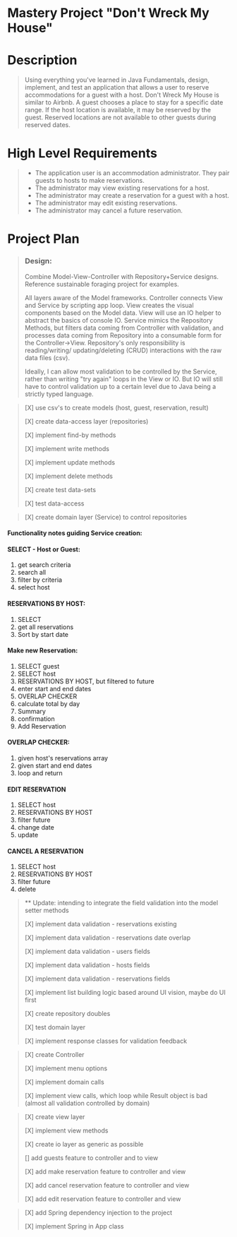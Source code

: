 # Mastery Project "Don't Wreck My House"

# Description
> Using everything you've learned in Java Fundamentals, design, implement, and test an application that allows a user
> to reserve accommodations for a guest with a host. Don't Wreck My House is similar to Airbnb. A guest chooses a place
> to stay for a specific date range. If the host location is available, it may be reserved by the guest. Reserved
> locations are not available to other guests during reserved dates.

# High Level Requirements

>- The application user is an accommodation administrator. They pair guests to hosts to make reservations.
>- The administrator may view existing reservations for a host.
>- The administrator may create a reservation for a guest with a host.
>- The administrator may edit existing reservations.
>- The administrator may cancel a future reservation.

# Project Plan

> ### Design:
> 
> Combine Model-View-Controller with Repository+Service designs. Reference sustainable foraging project for examples.
> 
> All layers aware of the Model frameworks. Controller connects View and Service by scripting app loop. View creates the
> visual components based on the Model data. View will use an IO helper to abstract the basics of console IO. Service 
> mimics the Repository Methods, but filters data coming from Controller with validation, and processes data coming
> from Repository into a consumable form for the Controller->View. Repository's only responsibility is reading/writing/
> updating/deleting (CRUD) interactions with the raw data files (csv).
> 
> Ideally, I can allow most validation to be controlled by the Service, rather than writing "try again" loops in the
> View or IO. But IO will still have to control validation up to a certain level due to Java being a strictly typed
> language.

> [X] use csv's to create models (host, guest, reservation, result)
>
> [X] create data-access layer (repositories)
> 
> [X] implement find-by methods
> 
> [X] implement write methods
> 
> [X] implement update methods
> 
> [X] implement delete methods
> 
> [X] create test data-sets
> 
> [X] test data-access

> [X] create domain layer (Service) to control repositories
>

#### Functionality notes guiding Service creation:
#### SELECT - Host or Guest:
1. get search criteria
2. search all
3. filter by criteria
4. select host
#### RESERVATIONS BY HOST:
1. SELECT
2. get all reservations
3. Sort by start date
#### Make new Reservation:
1. SELECT guest
2. SELECT host
3. RESERVATIONS BY HOST, but filtered to future
4. enter start and end dates
5. OVERLAP CHECKER
6. calculate total by day
7. Summary
8. confirmation
9. Add Reservation
#### OVERLAP CHECKER:
1. given host's reservations array
2. given start and end dates
3. loop and return
#### EDIT RESERVATION
1. SELECT host
2. RESERVATIONS BY HOST
3. filter future
4. change date
5. update
#### CANCEL A RESERVATION
1. SELECT host
2. RESERVATIONS BY HOST
3. filter future
4. delete


> ** Update: intending to integrate the field validation into the model setter methods
> 
> [X] implement data validation - reservations existing
> 
> [X] implement data validation - reservations date overlap
> 
> [X] implement data validation - users fields
>
> [X] implement data validation - hosts fields
>
> [X] implement data validation - reservations fields
>
> [X] implement list building logic based around UI vision, maybe do UI first
> 
> [X] create repository doubles
> 
> [X] test domain layer
> 
> [X] implement response classes for validation feedback

> [X] create Controller
> 
> [X] implement menu options
> 
> [X] implement domain calls
> 
> [X] implement view calls, which loop while Result object is bad (almost all validation controlled by domain)

> [X] create view layer
> 
> [X] implement view methods
> 
> [X] create io layer as generic as possible
> 
> [] add guests feature to controller and to view
> 
> [X] add make reservation feature to controller and view
> 
> [X] add cancel reservation feature to controller and view
> 
> [X] add edit reservation feature to controller and view

> [X] add Spring dependency injection to the project
> 
> [X] implement Spring in App class


